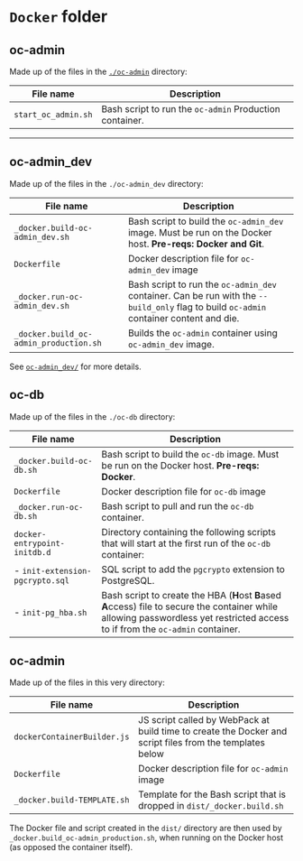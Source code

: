 # `Docker` folder

## oc-admin

Made up of the files in the [`./oc-admin`](./oc-admin) directory:

| File name | Description |
| --------- | ----------- |
| `start_oc_admin.sh` | Bash script to run the `oc-admin` Production container. |

---

## oc-admin_dev

Made up of the files in the `./oc-admin_dev` directory:

| File name | Description |
| --------- | ----------- |
| `_docker.build-oc-admin_dev.sh` | Bash script to build the `oc-admin_dev` image. Must be run on the Docker host. **Pre-reqs: Docker and Git**. |
| `Dockerfile` | Docker description file for `oc-admin_dev` image |
| `_docker.run-oc-admin_dev.sh` | Bash script to run the `oc-admin_dev` container. Can be run with the `--build_only` flag to build `oc-admin` container content and die. |
| `_docker.build_oc-admin_production.sh` | Builds the `oc-admin` container using `oc-admin_dev` image. |

See [`oc-admin_dev/`](./oc-admin_dev) for more details.

## oc-db

Made up of the files in the `./oc-db` directory:

| File name | Description |
| --------- | ----------- |
| `_docker.build-oc-db.sh` | Bash script to build the `oc-db` image. Must be run on the Docker host. **Pre-reqs: Docker**. |
| `Dockerfile` | Docker description file for `oc-db` image |
| `_docker.run-oc-db.sh` | Bash script to pull and run the `oc-db` container. |
| `docker-entrypoint-initdb.d` | Directory containing the following scripts that will start at the first run of the `oc-db` container: |
| - `init-extension-pgcrypto.sql` | SQL script to add the `pgcrypto` extension to PostgreSQL. |
| - `init-pg_hba.sh` | Bash script to create the HBA (**H**ost **B**ased **A**ccess) file to secure the container while allowing passwordless yet restricted access to if from the `oc-admin` container. |

## oc-admin

Made up of the files in this very directory:

| File name | Description |
| --------- | ----------- |
| `dockerContainerBuilder.js` | JS script called by WebPack at build time to create the Docker and script files from the templates below |
| `Dockerfile` | Docker description file for `oc-admin` image |
| `_docker.build-TEMPLATE.sh` | Template for the Bash script that is dropped in `dist/_docker.build.sh` |

The Docker file and script created in the `dist/` directory are then used by `_docker.build_oc-admin_production.sh`, when running on the Docker host (as opposed the container itself).